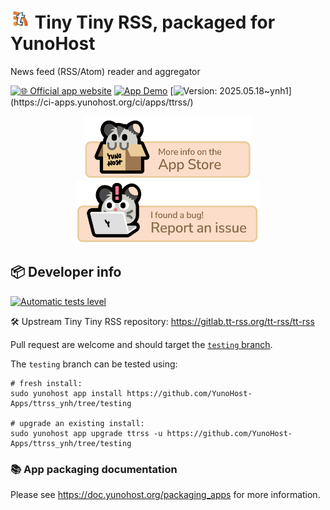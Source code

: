 <!--
N.B.: This README was automatically generated by <https://github.com/YunoHost/apps_tools/blob/main/readme_generator>
It shall NOT be edited by hand.
-->

<h1>
  <img src="https://raw.githubusercontent.com/YunoHost/apps/main/logos/ttrss.png" width="32px" alt="Logo of Tiny Tiny RSS">
  Tiny Tiny RSS, packaged for YunoHost
</h1>

News feed (RSS/Atom) reader and aggregator

[![🌐 Official app website](https://img.shields.io/badge/Official_app_website-darkgreen?style=for-the-badge)](https://tt-rss.org)
[![App Demo](https://img.shields.io/badge/App_Demo-blue?style=for-the-badge)](https://demo.tt-rss.org/)
[![Version: 2025.05.18~ynh1](https://img.shields.io/badge/Version-2025.05.18~ynh1-rgba(0,150,0,1)?style=for-the-badge)](https://ci-apps.yunohost.org/ci/apps/ttrss/)

<div align="center">
<a href="https://apps.yunohost.org/app/ttrss"><img height="100px" src="https://github.com/YunoHost/yunohost-artwork/raw/refs/heads/main/badges/neopossum-badges/badge_more_info_on_the_appstore.svg"/></a>
<a href="https://github.com/YunoHost-Apps/ttrss_ynh/issues"><img height="100px" src="https://github.com/YunoHost/yunohost-artwork/raw/refs/heads/main/badges/neopossum-badges/badge_report_an_issue.svg"/></a>
</div>

## 📦 Developer info

[![Automatic tests level](https://apps.yunohost.org/badge/cilevel/ttrss)](https://ci-apps.yunohost.org/ci/apps/ttrss/)

🛠️ Upstream Tiny Tiny RSS repository: <https://gitlab.tt-rss.org/tt-rss/tt-rss>

Pull request are welcome and should target the [`testing` branch](https://github.com/YunoHost-Apps/ttrss_ynh/tree/testing).

The `testing` branch can be tested using:
```
# fresh install:
sudo yunohost app install https://github.com/YunoHost-Apps/ttrss_ynh/tree/testing

# upgrade an existing install:
sudo yunohost app upgrade ttrss -u https://github.com/YunoHost-Apps/ttrss_ynh/tree/testing
```

### 📚 App packaging documentation

Please see <https://doc.yunohost.org/packaging_apps> for more information.